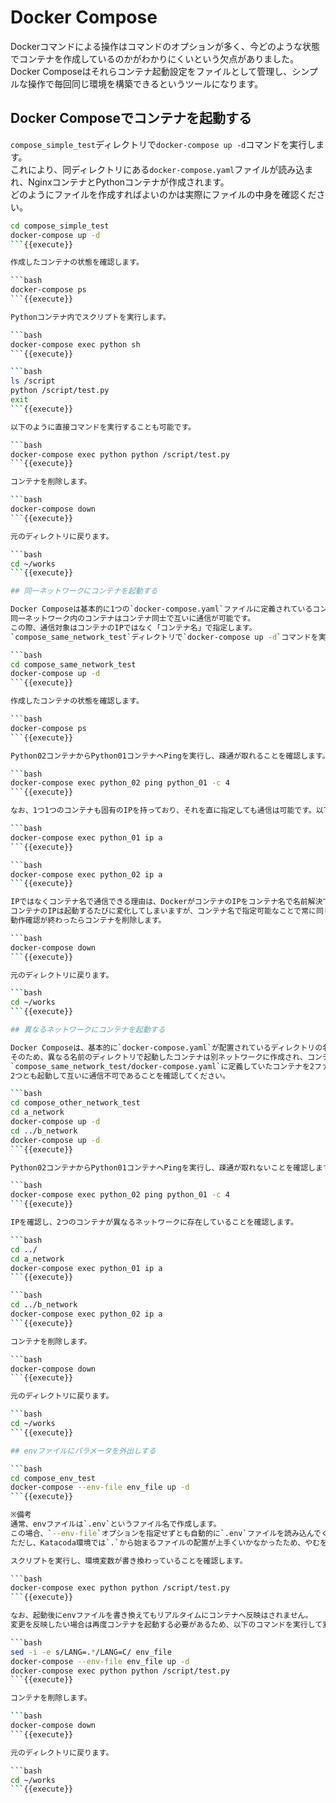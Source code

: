 # Docker Compose

Dockerコマンドによる操作はコマンドのオプションが多く、今どのような状態でコンテナを作成しているのかがわかりにくいという欠点がありました。  
Docker Composeはそれらコンテナ起動設定をファイルとして管理し、シンプルな操作で毎回同じ環境を構築できるというツールになります。

## Docker Composeでコンテナを起動する

`compose_simple_test`ディレクトリで`docker-compose up -d`コマンドを実行します。  
これにより、同ディレクトリにある`docker-compose.yaml`ファイルが読み込まれ、NginxコンテナとPythonコンテナが作成されます。  
どのようにファイルを作成すればよいのかは実際にファイルの中身を確認ください。

```bash
cd compose_simple_test
docker-compose up -d
```{{execute}}

作成したコンテナの状態を確認します。

```bash
docker-compose ps
```{{execute}}

Pythonコンテナ内でスクリプトを実行します。

```bash
docker-compose exec python sh
```{{execute}}

```bash
ls /script
python /script/test.py
exit
```{{execute}}

以下のように直接コマンドを実行することも可能です。

```bash
docker-compose exec python python /script/test.py
```{{execute}}

コンテナを削除します。

```bash
docker-compose down
```{{execute}}

元のディレクトリに戻ります。

```bash
cd ~/works
```{{execute}}

## 同一ネットワークにコンテナを起動する

Docker Composeは基本的に1つの`docker-compose.yaml`ファイルに定義されているコンテナをすべて同一のネットワークに作成します。  
同一ネットワーク内のコンテナはコンテナ同士で互いに通信が可能です。  
この際、通信対象はコンテナのIPではなく「コンテナ名」で指定します。  
`compose_same_network_test`ディレクトリで`docker-compose up -d`コマンドを実行してください。  

```bash
cd compose_same_network_test
docker-compose up -d
```{{execute}}

作成したコンテナの状態を確認します。

```bash
docker-compose ps
```{{execute}}

Python02コンテナからPython01コンテナへPingを実行し、疎通が取れることを確認します。

```bash
docker-compose exec python_02 ping python_01 -c 4
```{{execute}}

なお、1つ1つのコンテナも固有のIPを持っており、それを直に指定しても通信は可能です。以下のコマンドでコンテナのIPを確認してみてください。

```bash
docker-compose exec python_01 ip a
```{{execute}}

```bash
docker-compose exec python_02 ip a
```{{execute}}

IPではなくコンテナ名で通信できる理由は、DockerがコンテナのIPをコンテナ名で名前解決できるようにしているためです。  
コンテナのIPは起動するたびに変化してしまいますが、コンテナ名で指定可能なことで常に同じ記述でコンテナ間の通信が可能になります。  
動作確認が終わったらコンテナを削除します。

```bash
docker-compose down
```{{execute}}

元のディレクトリに戻ります。

```bash
cd ~/works
```{{execute}}

## 異なるネットワークにコンテナを起動する

Docker Composeは、基本的に`docker-compose.yaml`が配置されているディレクトリの名前でネットワークを作成し、そのネットワーク内にコンテナを作成します。  
そのため、異なる名前のディレクトリで起動したコンテナは別ネットワークに作成され、コンテナ間は論理的に接続されていない状態になり、コンテナ間の通信は行えなくなります。  
`compose_same_network_test/docker-compose.yaml`に定義していたコンテナを2ファイルに分離したファイルを`compose_other_network_test`配下の`a_network`と`b_network`ディレクトリ内に配置してあるため、
2つとも起動して互いに通信不可であることを確認してください。

```bash
cd compose_other_network_test
cd a_network
docker-compose up -d
cd ../b_network
docker-compose up -d
```{{execute}}

Python02コンテナからPython01コンテナへPingを実行し、疎通が取れないことを確認します。

```bash
docker-compose exec python_02 ping python_01 -c 4
```{{execute}}

IPを確認し、2つのコンテナが異なるネットワークに存在していることを確認します。

```bash
cd ../
cd a_network
docker-compose exec python_01 ip a
```{{execute}}

```bash
cd ../b_network
docker-compose exec python_02 ip a
```{{execute}}

コンテナを削除します。

```bash
docker-compose down
```{{execute}}

元のディレクトリに戻ります。

```bash
cd ~/works
```{{execute}}

## envファイルにパラメータを外出しする

```bash
cd compose_env_test
docker-compose --env-file env_file up -d
```{{execute}}

※備考  
通常、envファイルは`.env`というファイル名で作成します。  
この場合、`--env-file`オプションを指定せずとも自動的に`.env`ファイルを読み込んでくれます。  
ただし、Katacoda環境では`.`から始まるファイルの配置が上手くいかなかったため、やむを得ず以下のようなコマンドで実行するようにしています。

スクリプトを実行し、環境変数が書き換わっていることを確認します。

```bash
docker-compose exec python python /script/test.py
```{{execute}}

なお、起動後にenvファイルを書き換えてもリアルタイムにコンテナへ反映はされません。  
変更を反映したい場合は再度コンテナを起動する必要があるため、以下のコマンドを実行して変更が反映されたことを確認してください。

```bash
sed -i -e s/LANG=.*/LANG=C/ env_file 
docker-compose --env-file env_file up -d
docker-compose exec python python /script/test.py
```{{execute}}

コンテナを削除します。

```bash
docker-compose down
```{{execute}}

元のディレクトリに戻ります。

```bash
cd ~/works
```{{execute}}
